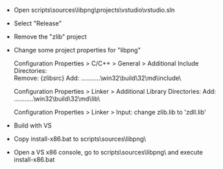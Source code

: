 
 * Open scripts\sources\libpng\projects\vstudio\vstudio.sln
 * Select "Release"
 * Remove the "zlib" project
 * Change some project properties for "libpng"

   Configuration Properties > C/C++ > General > Additional Include Directories:         
                 Remove: {zlibsrc}
                 Add:  .\..\..\..\..\..\win32\build\32\md\include\

   Configuration Properties > Linker > Additional Library Directories:
                 Add: .\..\..\..\..\..\win32\build\32\md\lib\

   
   Configuration Properties > Linker > Input: change zlib.lib to 'zdll.lib'

 * Build with VS
 * Copy install-x86.bat to scripts\sources\libpng\
 * Open a VS x86 console, go to scripts\sources\libpng\  and execute install-x86.bat